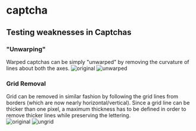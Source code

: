 # captcha
## Testing weaknesses in Captchas
### "Unwarping"
Warped captchas can be simply "unwarped" by removing the curvature of lines about both the axes. 
![original](https://i.imgur.com/rIUNcti.jpg "Orignal Captcha")
![unwarped](https://i.imgur.com/6DYqqr5.jpg "Unwarped Captcha")

### Grid Removal 
Grid can be removed in similar fashion by following the grid lines from borders (which are now nearly horizontal/vertical). Since a grid line can be thicker than one pixel, a maximum thickness has to be defined in order to remove thicker lines while preserving the lettering.                                     
![original](https://i.imgur.com/TPkwjH2.jpg "With Grid")
![ungrid](https://i.imgur.com/w9ki7rU.jpg "Without Grid (Work in Progress)")
